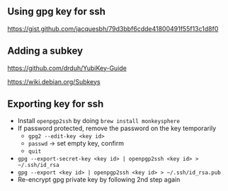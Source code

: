 ## Using gpg key for ssh
https://gist.github.com/jacquesbh/79d3bbf6cdde41800491f55f13c1d8f0

## Adding a subkey

https://github.com/drduh/YubiKey-Guide

https://wiki.debian.org/Subkeys

## Exporting key for ssh

- Install `openpgp2ssh` by doing `brew install monkeysphere`
- If password protected, remove the password on the key temporarily
  * `gpg2 --edit-key <key id>`
  * `passwd` -> set empty key, confirm
  * `quit`
- `gpg --export-secret-key <key id> | openpgp2ssh <key id> > ~/.ssh/id_rsa`
- `gpg --export <key id> | openpgp2ssh <key id> > ~/.ssh/id_rsa.pub`
- Re-encrypt gpg private key by following 2nd step again
